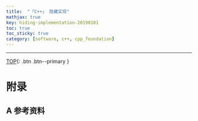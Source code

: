 ```yaml
---
title:  "「C++」 隐藏实现"
mathjax: true
key: hiding-implementation-20190101
toc: true
toc_sticky: true
category: [software, c++, cpp_foundation]
---
```

<span id='head'></span>

<!--more-->




-------------------  
[TOP](#head){: .btn .btn--primary }



# 附录
## A 参考资料
